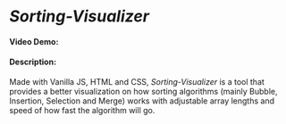 # *Sorting-Visualizer*
#### Video Demo:  <uploading soon>
#### Description:
Made with Vanilla JS, HTML and CSS, *Sorting-Visualizer* is a tool that provides a better visualization on how sorting algorithms 
(mainly Bubble, Insertion, Selection and Merge) works with adjustable array lengths
and speed of how fast the algorithm will go.
